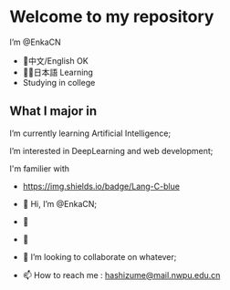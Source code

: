 # Welcome to my repository

I’m @EnkaCN

- 💖中文/English OK
- 🤦‍♂️日本語 Learning
- Studying in college

## What I major in

I’m currently learning Artificial Intelligence;

I’m interested in DeepLearning and web development;

I'm familier with
- https://img.shields.io/badge/Lang-C-blue

- 👋 Hi, I’m @EnkaCN;
- 👀 
- 🌱 
- 💞️ I’m looking to collaborate on whatever;
- 📫 How to reach me : hashizume@mail.nwpu.edu.cn
